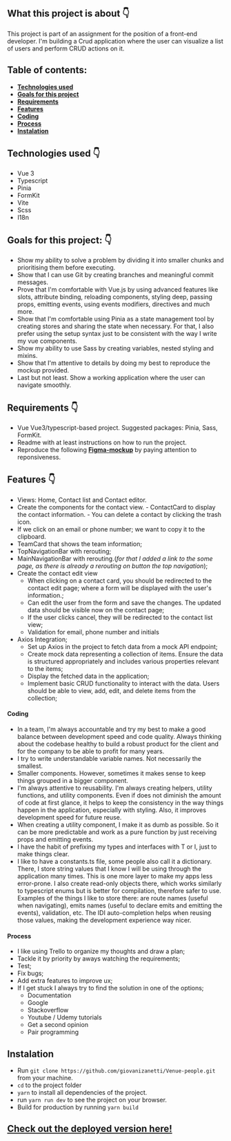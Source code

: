 ## What this project is about 👇

This project is part of an assignment for the position of a front-end developer. I'm building a Crud application where the user can visualize a list of users and perform CRUD actions on it.

## Table of contents:

- **[Technologies used](#technologies-used)**
- **[Goals for this project](#goals-for-this-project)**
- **[Requirements](#requirements)**
- **[Features](#features)**
- **[Coding](#coding)**
- **[Process](#process)**
- **[Instalation](#instalation)**

## Technologies used 👇

- Vue 3
- Typescript
- Pinia
- FormKit
- Vite
- Scss
- I18n

## Goals for this project: 👇

- Show my ability to solve a problem by dividing it into smaller chunks and prioritising them before executing.
- Show that I can use Git by creating branches and meaningful commit messages.
- Prove that I'm comfortable with Vue.js by using advanced features like slots, attribute binding, reloading components, styling deep, passing props, emitting events, using events modifiers, directives and much more.
- Show that I'm comfortable using Pinia as a state management tool by creating stores and sharing the state when necessary. For that, I also prefer using the setup syntax just to be consistent with the way I write my vue components.
- Show my ability to use Sass by creating variables, nested styling and mixins.
- Show that I'm attentive to details by doing my best to reproduce the mockup provided.
- Last but not least. Show a working application where the user can navigate smoothly.

## Requirements 👇

- Vue Vue3/typescript-based project. Suggested packages: Pinia, Sass, FormKit.
- Readme with at least instructions on how to run the project.
- Reproduce the following **[Figma-mockup](https://www.figma.com/file/AF8zAvKtLNVewZmcJbEOxS/Test_Front-End_VenueUsers?type=design&node-id=0%3A1&mode=design&t=ZsdHyVMLRJ4BOmhy-1)** by paying attention to reponsiveness.

## Features 👇

- Views: Home, Contact list and Contact editor.
- Create the components for the contact view. - ContactCard to display the contact information. - You can delete a contact by clicking the
  trash icon.
- If we click on an email or phone number; we want to copy it to the clipboard.
- TeamCard that shows the team information;
- TopNavigationBar with rerouting;
- MainNavigationBar with rerouting.(_for that I added a link to the some page, as there is already a rerouting on button the top navigation_);
- Create the contact edit view
  - When clicking on a contact card, you should be redirected to the contact edit page;
    where a form will be displayed with the user's information.;
  - Can edit the user from the form and save the changes. The updated data should be visible now on the contact page;
  - If the user clicks cancel, they will be redirected to the contact list view;
  - Validation for email, phone number and initials
- Axios Integration;
  - Set up Axios in the project to fetch data from a mock API endpoint;
  - Create mock data representing a collection of items. Ensure the data is structured appropriately and includes various properties relevant to the items;
  - Display the fetched data in the application;
  - Implement basic CRUD functionality to interact with the data. Users should be able to view, add, edit, and delete items from the collection;

#### Coding

- In a team, I'm always accountable and try my best to make a good balance between development speed and code quality. Always thinking about the codebase healthy to build a robust product for the client and for the company to be able to profit for many years.
- I try to write understandable variable names. Not necessarily the smallest.
- Smaller components. However, sometimes it makes sense to keep things grouped in a bigger component.
- I'm always attentive to reusability. I'm always creating helpers, utility functions, and utility components. Even if does not diminish the amount of code at first glance, it helps to keep the consistency in the way things happen in the application, especially with styling. Also, it improves development speed for future reuse.
- When creating a utility component, I make it as dumb as possible. So it can be more predictable and work as a pure function by just receiving props and emitting events.
- I have the habit of prefixing my types and interfaces with T or I, just to make things clear.
- I like to have a constants.ts file, some people also call it a dictionary. There, I store string values that I know I will be using through the application many times. This is one more layer to make my apps less error-prone. I also create read-only objects there, which works similarly to typescript enums but is better for compilation, therefore safer to use. Examples of the things I like to store there: are route names (useful when navigating), emits names (useful to declare emits and emitting the events), validation, etc. The IDI auto-completion helps when reusing those values, making the development experience way nicer.

#### Process

- I like using Trello to organize my thoughts and draw a plan;
- Tackle it by priority by aways watching the requirements;
- Test;
- Fix bugs;
- Add extra features to improve ux;
- If I get stuck I always try to find the solution in one of the options;
  - Documentation
  - Google
  - Stackoverflow
  - Youtube / Udemy tutorials
  - Get a second opinion
  - Pair programming

## Instalation

- Run `git clone https://github.com/giovanizanetti/Venue-people.git` from your machine.
- `cd` to the project folder
- `yarn` to install all dependencies of the project.
- run `yarn run dev` to see the project on your browser.
- Build for production by running `yarn build`

## [Check out the deployed version here!](https://github.com/giovanizanetti/Venue-people/)
